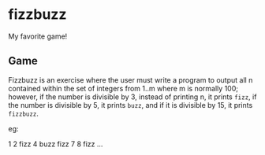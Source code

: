 fizzbuzz
========

My favorite game!

Game
-----

Fizzbuzz is an exercise where the user must write a program to output all n
contained within the set of integers from 1..m where m is normally 100; however,
if the number is divisible by 3, instead of printing n, it prints `fizz`, if the
number is divisible by 5, it prints `buzz`, and if it is divisible by 15, it
prints `fizzbuzz`.

eg:

1
2
fizz
4
buzz
fizz
7
8
fizz
...
